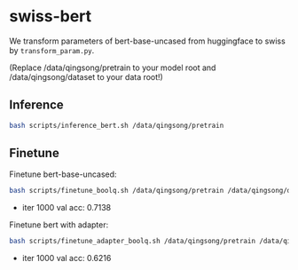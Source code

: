 # swiss-bert

We transform parameters of bert-base-uncased from huggingface to swiss by `transform_param.py`.

(Replace /data/qingsong/pretrain to your model root and /data/qingsong/dataset to your data root!)

## Inference

```bash
bash scripts/inference_bert.sh /data/qingsong/pretrain
```

## Finetune

Finetune bert-base-uncased:

```bash
bash scripts/finetune_boolq.sh /data/qingsong/pretrain /data/qingsong/dataset
```

* iter 1000 val acc: 0.7138

Finetune bert with adapter:

```bash
bash scripts/finetune_adapter_boolq.sh /data/qingsong/pretrain /data/qingsong/dataset
```

* iter 1000 val acc: 0.6216